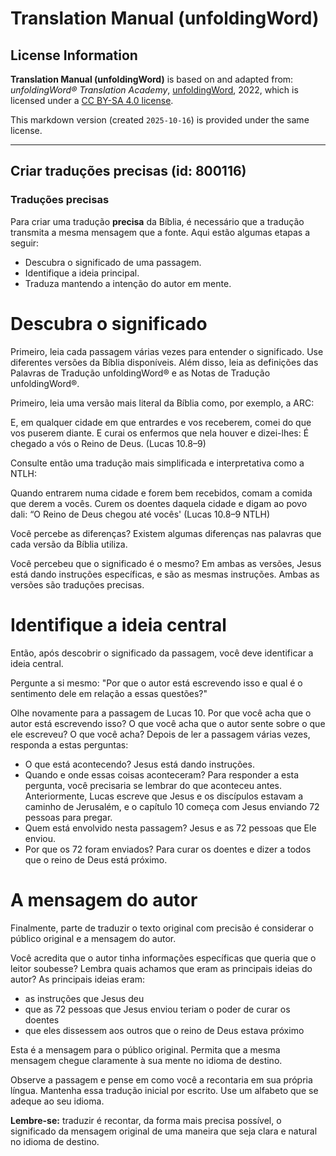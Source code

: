 # Translation Manual (unfoldingWord)

## License Information

**Translation Manual (unfoldingWord)** is based on and adapted from: _unfoldingWord® Translation Academy_, [unfoldingWord](https://unfoldingword.org/utw), 2022, which is licensed under a [CC BY-SA 4.0 license](https://creativecommons.org/licenses/by-sa/4.0/legalcode.en).

This markdown version (created `2025-10-16`) is provided under the same license.



--------------------------------

## Criar traduções precisas (id: 800116)

### Traduções precisas

Para criar uma tradução **precisa** da Bíblia, é necessário que a tradução transmita a mesma mensagem que a fonte. Aqui estão algumas etapas a seguir:

* Descubra o significado de uma passagem.
* Identifique a ideia principal.
* Traduza mantendo a intenção do autor em mente.

Descubra o significado
======================

Primeiro, leia cada passagem várias vezes para entender o significado. Use diferentes versões da Bíblia disponíveis. Além disso, leia as definições das Palavras de Tradução unfoldingWord® e as Notas de Tradução unfoldingWord®.

Primeiro, leia uma versão mais literal da Bíblia como, por exemplo, a ARC:

E, em qualquer cidade em que entrardes e vos receberem, comei do que vos puserem diante. E curai os enfermos que nela houver e dizei\-lhes: É chegado a vós o Reino de Deus. (Lucas 10\.8–9\)

Consulte então uma tradução mais simplificada e interpretativa como a NTLH:

Quando entrarem numa cidade e forem bem recebidos, comam a comida que derem a vocês. Curem os doentes daquela cidade e digam ao povo dali: “O Reino de Deus chegou até vocês' (Lucas 10\.8–9 NTLH)

Você percebe as diferenças? Existem algumas diferenças nas palavras que cada versão da Bíblia utiliza.

Você percebeu que o significado é o mesmo? Em ambas as versões, Jesus está dando instruções específicas, e são as mesmas instruções. Ambas as versões são traduções precisas.

Identifique a ideia central
===========================

Então, após descobrir o significado da passagem, você deve identificar a ideia central.

Pergunte a si mesmo: "Por que o autor está escrevendo isso e qual é o sentimento dele em relação a essas questões?"

Olhe novamente para a passagem de Lucas 10\. Por que você acha que o autor está escrevendo isso? O que você acha que o autor sente sobre o que ele escreveu? O que você acha? Depois de ler a passagem várias vezes, responda a estas perguntas:

* O que está acontecendo? Jesus está dando instruções.
* Quando e onde essas coisas aconteceram? Para responder a esta pergunta, você precisaria se lembrar do que aconteceu antes. Anteriormente, Lucas escreve que Jesus e os discípulos estavam a caminho de Jerusalém, e o capítulo 10 começa com Jesus enviando 72 pessoas para pregar.
* Quem está envolvido nesta passagem? Jesus e as 72 pessoas que Ele enviou.
* Por que os 72 foram enviados? Para curar os doentes e dizer a todos que o reino de Deus está próximo.

A mensagem do autor
===================

Finalmente, parte de traduzir o texto original com precisão é considerar o público original e a mensagem do autor.

Você acredita que o autor tinha informações específicas que queria que o leitor soubesse? Lembra quais achamos que eram as principais ideias do autor? As principais ideias eram:

* as instruções que Jesus deu
* que as 72 pessoas que Jesus enviou teriam o poder de curar os doentes
* que eles dissessem aos outros que o reino de Deus estava próximo

Esta é a mensagem para o público original. Permita que a mesma mensagem chegue claramente à sua mente no idioma de destino.

Observe a passagem e pense em como você a recontaria em sua própria língua. Mantenha essa tradução inicial por escrito. Use um alfabeto que se adeque ao seu idioma.

**Lembre\-se:** traduzir é recontar, da forma mais precisa possível, o significado da mensagem original de uma maneira que seja clara e natural no idioma de destino.


